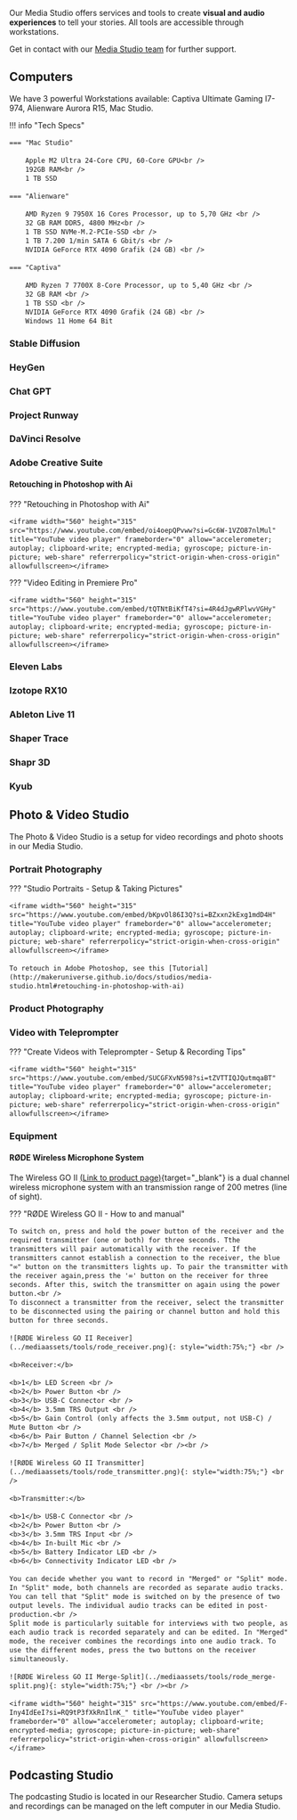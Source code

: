 Our Media Studio offers services and tools to create **visual and audio experiences** to tell your stories. All tools are accessible through workstations.

Get in contact with our [Media Studio team](../team/team.md/#media-studio-team) for further support.

## Computers

We have 3 powerful Workstations available: Captiva Ultimate Gaming I7-974, Alienware Aurora R15, Mac Studio.

!!! info "Tech Specs"

    === "Mac Studio"

        Apple M2 Ultra 24-Core CPU, 60-Core GPU<br />
        192GB RAM<br />
        1 TB SSD 

    === "Alienware"

        AMD Ryzen 9 7950X 16 Cores Processor, up to 5,70 GHz <br />
        32 GB RAM DDR5, 4800 MHz<br />
        1 TB SSD NVMe-M.2-PCIe-SSD <br />
        1 TB 7.200 1/min SATA 6 Gbit/s <br />
        NVIDIA GeForce RTX 4090 Grafik (24 GB) <br />

    === "Captiva"

        AMD Ryzen 7 7700X 8-Core Processor, up to 5,40 GHz <br />
        32 GB RAM <br />
        1 TB SSD <br />
        NVIDIA GeForce RTX 4090 Grafik (24 GB) <br />
        Windows 11 Home 64 Bit

### Stable Diffusion

### HeyGen

### Chat GPT

### Project Runway

### DaVinci Resolve

### Adobe Creative Suite

#### Retouching in Photoshop with Ai

??? "Retouching in Photoshop with Ai"

    <iframe width="560" height="315" src="https://www.youtube.com/embed/oi4oepQPvww?si=Gc6W-1VZO87nlMul" title="YouTube video player" frameborder="0" allow="accelerometer; autoplay; clipboard-write; encrypted-media; gyroscope; picture-in-picture; web-share" referrerpolicy="strict-origin-when-cross-origin" allowfullscreen></iframe>

??? "Video Editing in Premiere Pro"

    <iframe width="560" height="315" src="https://www.youtube.com/embed/tQTNtBiKfT4?si=4R4dJgwRPlwvVGHy" title="YouTube video player" frameborder="0" allow="accelerometer; autoplay; clipboard-write; encrypted-media; gyroscope; picture-in-picture; web-share" referrerpolicy="strict-origin-when-cross-origin" allowfullscreen></iframe>

### Eleven Labs

### Izotope RX10

### Ableton Live 11

### Shaper Trace

### Shapr 3D

### Kyub

## Photo & Video Studio

The Photo & Video Studio is a setup for video recordings and photo shoots in our Media Studio.

### Portrait Photography

??? "Studio Portraits - Setup & Taking Pictures"

    <iframe width="560" height="315" src="https://www.youtube.com/embed/bKpvOl86I3Q?si=BZxxn2kExg1mdD4H" title="YouTube video player" frameborder="0" allow="accelerometer; autoplay; clipboard-write; encrypted-media; gyroscope; picture-in-picture; web-share" referrerpolicy="strict-origin-when-cross-origin" allowfullscreen></iframe>

    To retouch in Adobe Photoshop, see this [Tutorial](http://makeruniverse.github.io/docs/studios/media-studio.html#retouching-in-photoshop-with-ai)

### Product Photography

### Video with Teleprompter

??? "Create Videos with Teleprompter - Setup & Recording Tips"

    <iframe width="560" height="315" src="https://www.youtube.com/embed/SUCGFXvN598?si=tZVTTIQJQutmqaBT" title="YouTube video player" frameborder="0" allow="accelerometer; autoplay; clipboard-write; encrypted-media; gyroscope; picture-in-picture; web-share" referrerpolicy="strict-origin-when-cross-origin" allowfullscreen></iframe>

### Equipment

#### RØDE Wireless Microphone System

The Wireless GO II [(Link to product page)](https://rode.com/en/user-guides/wireless-go-ii){target="_blank"} is a dual channel wireless microphone system with an transmission range of 200 metres (line of sight).

??? "RØDE Wireless GO II - How to and manual"

    To switch on, press and hold the power button of the receiver and the required transmitter (one or both) for three seconds. Tthe transmitters will pair automatically with the receiver. If the transmitters cannot establish a connection to the receiver, the blue "∞" button on the transmitters lights up. To pair the transmitter with the receiver again,press the '∞' button on the receiver for three seconds. After this, switch the transmitter on again using the power button.<br />
    To disconnect a transmitter from the receiver, select the transmitter to be disconnected using the pairing or channel button and hold this button for three seconds.

    ![RØDE Wireless GO II Receiver](../mediaassets/tools/rode_receiver.png){: style="width:75%;"} <br />

    <b>Receiver:</b>

    <b>1</b> LED Screen <br />
    <b>2</b> Power Button <br />
    <b>3</b> USB-C Connector <br />
    <b>4</b> 3.5mm TRS Output <br />
    <b>5</b> Gain Control (only affects the 3.5mm output, not USB-C) / Mute Button <br />
    <b>6</b> Pair Button / Channel Selection <br />
    <b>7</b> Merged / Split Mode Selector <br /><br />

    ![RØDE Wireless GO II Transmitter](../mediaassets/tools/rode_transmitter.png){: style="width:75%;"} <br />

    <b>Transmitter:</b>

    <b>1</b> USB-C Connector <br />
    <b>2</b> Power Button <br />
    <b>3</b> 3.5mm TRS Input <br />
    <b>4</b> In-built Mic <br />
    <b>5</b> Battery Indicator LED <br />
    <b>6</b> Connectivity Indicator LED <br />

    You can decide whether you want to record in "Merged" or "Split" mode. In "Split" mode, both channels are recorded as separate audio tracks. You can tell that "Split" mode is switched on by the presence of two output levels. The individual audio tracks can be edited in post-production.<br />
    Split mode is particularly suitable for interviews with two people, as each audio track is recorded separately and can be edited. In "Merged" mode, the receiver combines the recordings into one audio track. To use the different modes, press the two buttons on the receiver simultaneously.

    ![RØDE Wireless GO II Merge-Split](../mediaassets/tools/rode_merge-split.png){: style="width:75%;"} <br /><br />

    <iframe width="560" height="315" src="https://www.youtube.com/embed/F-Iny4IdEeI?si=RQ9tP3fXkRnIlnK_" title="YouTube video player" frameborder="0" allow="accelerometer; autoplay; clipboard-write; encrypted-media; gyroscope; picture-in-picture; web-share" referrerpolicy="strict-origin-when-cross-origin" allowfullscreen></iframe>
    
## Podcasting Studio

The podcasting Studio is located in our Researcher Studio. Camera setups and recordings can be managed on the left computer in our Media Studio.